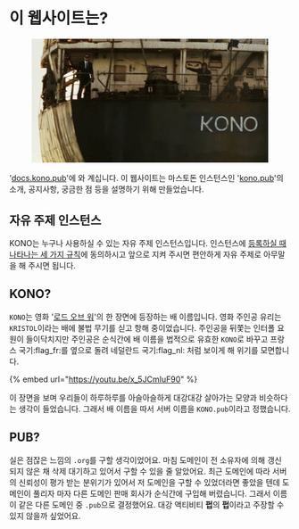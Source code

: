 # 이 웹사이트는?

<figure><img src=".gitbook/assets/1a6211e385d07e4c.png" alt=""><figcaption></figcaption></figure>

'[docs.kono.pub](https://docs.kono.pub)'에 와 계십니다. 이 웹사이트는 마스토돈 인스턴스인 '[kono.pub](https://kono.pub)'의 소개, 공지사항, 궁금한 점 등을 설명하기 위해 만들었습니다.

## 자유 주제 인스턴스

KONO는 누구나 사용하실 수 있는 자유 주제 인스턴스입니다. 인스턴스에 [등록하실 때 나타나는 세 가지 규칙](https://kono.pub/auth/sign\_up)에 동의하시고 앞으로 지켜 주시면 편안하게 자유 주제로 아무말을 해 주시면 됩니다.

## KONO?

`KONO`는 영화 '[로드 오브 워](https://www.imdb.com/title/tt0399295/)'의 한 장면에 등장하는 배 이름입니다. 영화 주인공 유리는 `KRISTOL`이라는 배에 불법 무기를 싣고 항해 중이었습니다. 주인공을 뒤쫓는 인터폴 요원이 들이닥치지만 주인공은 순식간에 배 이름을 법적으로 유효한 `KONO`로 바꾸고 프랑스 국기:flag\_fr:를 옆으로 돌려 네덜란드 국기:flag\_nl: 처럼 보이게 해 위기를 모면합니다.

{% embed url="https://youtu.be/x_5JCmIuF90" %}

이 장면을 보며 우리들이 하루하루를 아슬아슬하게 대강대강 살아가는 모양과 비슷하다는 생각이 들었습니다. 그래서 배 이름을 따서 서버 이름을 `KONO.pub`이라고 정했습니다.

## PUB?

실은  점잖은 느낌의 `.org`를 구할 생각이었어요. 마침 도메인이 전 소유자에 의해 갱신  되지 않은 채 삭제 대기하고 있어서 구할 수 있을 줄 알았어요. 최근 도메인에 따라 서버의 신뢰성이 평가 받는 분위기가 있어서 저 도메인을 구할 수 있었더라면 좋았을 텐데 도메인이 풀리자 마자 다른 도메인 판매 회사가 순식간에 구입해 버렸습니다. 그래서 이름이 같은 다른 도메인 중 `.pub`으로 결정했어요. 대강 액티비티 **펍**의 **펍**이라고 주장할 수 있지 않을까 싶었어요.
